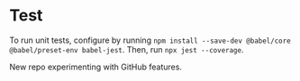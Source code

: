 # Test
To run unit tests, configure by running `npm install --save-dev @babel/core @babel/preset-env babel-jest`. Then, run `npx jest --coverage`.

New repo experimenting with GitHub features.

